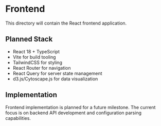 # Frontend

This directory will contain the React frontend application.

## Planned Stack
- React 18 + TypeScript
- Vite for build tooling
- TailwindCSS for styling
- React Router for navigation
- React Query for server state management
- d3.js/Cytoscape.js for data visualization

## Implementation
Frontend implementation is planned for a future milestone. The current focus is on backend API development and configuration parsing capabilities.